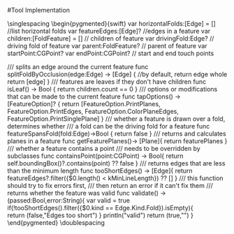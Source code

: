 #Tool Implementation

\singlespacing 
\begin{pygmented}{swift}
var horizontalFolds:[Edge] = [] //list horizontal folds
var featureEdges:[Edge]?        //edges in a feature
var children:[FoldFeature] = [] // children of feature
var drivingFold:Edge? // driving fold of feature
var parent:FoldFeature? // parent of feature
var startPoint:CGPoint?
var endPoint:CGPoint? // start and end touch points

/// splits an edge around the current feature
func splitFoldByOcclusion(edge:Edge) -> [Edge]
{
//by default, return edge whole
return [edge]
}
/// features are leaves if they don't have children
func isLeaf() -> Bool
{
return children.count == 0
}
/// options or modifications that can be made to the current feature
func tapOptions() -> [FeatureOption]?
{
  return [FeatureOption.PrintPlanes, FeatureOption.PrintEdges,
  FeatureOption.ColorPlaneEdges, FeatureOption.PrintSinglePlane]
}
/// whether a feature is drawn over a fold, determines whether 
/// a fold can be the driving fold for a feature
  func featureSpansFold(fold:Edge)->Bool
{
  return false
}
/// returns and calculates planes in a feature
func getFeaturePlanes()-> [Plane]{
  return featurePlanes
}
/// whether a feature contains a point
/// needs to be overridden by subclasses
func containsPoint(point:CGPoint) -> Bool{
  return self.boundingBox()?.contains(point) ?? false
}
/// returns edges that are less than the minimum length
func tooShortEdges() -> [Edge]{
  return featureEdges?.filter({$0.length() < kMinLineLength}) ?? []
}
/// this function should try to fix errors first, 
/// then return an error if it can't fix them
/// returns whether the feature was valid
func validate() -> (passed:Bool,error:String){ 
  var valid = true
  if(!tooShortEdges().filter({$0.kind == Edge.Kind.Fold}).isEmpty){              
  return (false,"Edges too short")
  }
  println("valid")
  return (true,"")
}
\end{pygmented}
\doublespacing